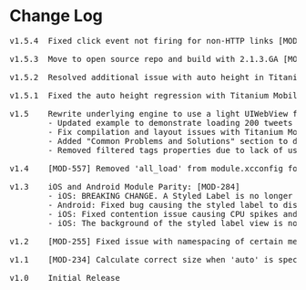 # Change Log
<pre>
v1.5.4  Fixed click event not firing for non-HTTP links [MOD-1076]
	
v1.5.3  Move to open source repo and build with 2.1.3.GA [MOD-944]

v1.5.2  Resolved additional issue with auto height in Titanium Mobile 1.8.2 (should use Ti.UI.SIZE for Titanium Mobile 2.x.x)

v1.5.1	Fixed the auto height regression with Titanium Mobile 1.8.2 [MOD-723]

v1.5	Rewrite underlying engine to use a light UIWebView for way better performance [MOD-573]
		- Updated example to demonstrate loading 200 tweets
		- Fix compilation and layout issues with Titanium Mobile 2.0.1 [MOD-647]
		- Added "Common Problems and Solutions" section to documentation
		- Removed filtered tags properties due to lack of use

v1.4    [MOD-557] Removed 'all_load' from module.xcconfig for compatibility with Titanium SDK 2.0.0

v1.3	iOS and Android Module Parity: [MOD-284]
		- iOS: BREAKING CHANGE. A Styled Label is no longer a scroll view, just like on Android; place it in a scroll view to achieve the previous behavior. Check out the example to see how.
		- Android: Fixed bug causing the styled label to disappear when placed in a table view [MOD-267]
		- iOS: Fixed contention issue causing CPU spikes and long load times on iOS versions prior to 5.0 [MOD-310]
		- iOS: The background of the styled label view is now transparent.

v1.2	[MOD-255] Fixed issue with namespacing of certain methods.

v1.1    [MOD-234] Calculate correct size when 'auto' is specified for height or width

v1.0    Initial Release
